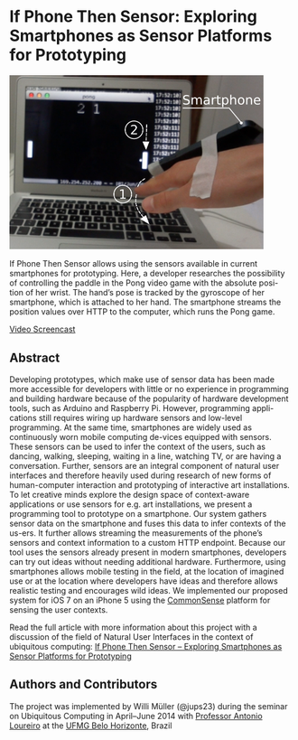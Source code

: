 # If Phone Then Sensor: Exploring Smartphones as Sensor Platforms for Prototyping

<img src="figure-1-paddle-follows-wrist-phone.png" width="450px"/>

If Phone Then Sensor allows using the sensors available in current smartphones for prototyping. Here, a developer researches the possibility of controlling the paddle in the Pong video game with the absolute posi- tion of her wrist. The hand’s pose is tracked by the gyroscope of her smartphone, which is attached to her hand. The smartphone streams the position values over HTTP to the computer, which runs the Pong game.

[Video Screencast](https://youtu.be/mSh8CIye7q0)

## Abstract
Developing prototypes, which make use of sensor data has been made more accessible for developers with little or no experience in programming and building hardware because of the popularity of hardware development tools, such as Arduino and Raspberry Pi. However, programming appli-cations still requires wiring up hardware sensors and low-level programming. At the same time, smartphones are widely used as continuously worn mobile computing de-vices equipped with sensors. These sensors can be used to infer the context of the users, such as dancing, walking, sleeping, waiting in a line, watching TV, or are having a conversation. Further, sensors are an integral component of natural user interfaces and therefore heavily used during research of new forms of human-computer interaction and prototyping of interactive art installations.
To let creative minds explore the design space of context-aware applications or use sensors for e.g. art installations, we present a programming tool to prototype on a smartphone. Our system gathers sensor data on the smartphone and fuses this data to infer contexts of the us-ers. It further allows streaming the measurements of the phone’s sensors and context information to a custom HTTP endpoint.
Because our tool uses the sensors already present in modern smartphones, developers can try out ideas without needing additional hardware. Furthermore, using smartphones allows mobile testing in the field, at the location of imagined use or at the location where developers have ideas and therefore allows realistic testing and encourages wild ideas.
We implemented our proposed system for iOS 7 on an iPhone 5 using the [CommonSense](http://developer.sense-os.nl/Libraries/iOS/) platform for sensing the user contexts.

Read the full article with more information about this project with a discussion of the field of Natural User Interfaces in the context of ubiquitous computing: [If Phone Then Sensor – Exploring Smartphones as Sensor Platforms for Prototyping](.pdf)

## Authors and Contributors
The project was implemented by Willi Müller (@jups23) during the seminar on Ubiquitous Computing in April–June 2014 with [Professor Antonio Loureiro](http://www.dcc.ufmg.br/dcc/?q=en/node/154) at the [UFMG Belo Horizonte](http://dcc.ufmg.br/dcc/?q=en), Brazil
